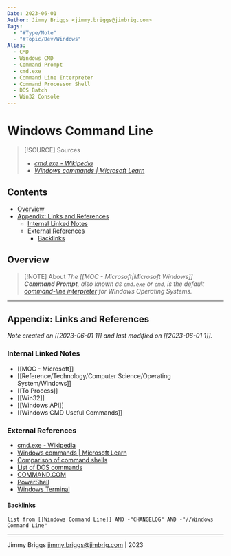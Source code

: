 ```yaml
---
Date: 2023-06-01
Author: Jimmy Briggs <jimmy.briggs@jimbrig.com>
Tags:
  - "#Type/Note"
  - "#Topic/Dev/Windows"
Alias:
  - CMD
  - Windows CMD
  - Command Prompt
  - cmd.exe
  - Command Line Interpreter
  - Command Processor Shell
  - DOS Batch
  - Win32 Console
---
```


# Windows Command Line

> [!SOURCE] Sources
> - *[cmd.exe - Wikipedia](https://en.wikipedia.org/wiki/Cmd.exe)*
> - *[Windows commands | Microsoft Learn](https://learn.microsoft.com/en-us/windows-server/administration/windows-commands/windows-commands)*

## Contents

- [Overview](#overview)
- [Appendix: Links and References](#appendix-links-and-references)
	- [Internal Linked Notes](#internal-linked-notes)
	- [External References](#external-references)
		- [Backlinks](#backlinks)

## Overview

> [!NOTE] About
> *The [[MOC - Microsoft|Microsoft Windows]] **Command Prompt**, also known as `cmd.exe` or `cmd`, is the default  [command-line interpreter](https://en.wikipedia.org/wiki/Command-line_interpreter) for Windows Operating Systems.*




***

## Appendix: Links and References

*Note created on [[2023-06-01 1]] and last modified on [[2023-06-01 1]].*

### Internal Linked Notes

- [[MOC - Microsoft]]
- [[Reference/Technology/Computer Science/Operating System/Windows]]
- [[To Process]]
- [[Win32]]
- [[Windows API]]
- [[Windows CMD Useful Commands]]

### External References

- [cmd.exe - Wikipedia](https://en.wikipedia.org/wiki/Cmd.exe)
- [Windows commands | Microsoft Learn](https://learn.microsoft.com/en-us/windows-server/administration/windows-commands/windows-commands)
- [Comparison of command shells](https://en.wikipedia.org/wiki/Comparison_of_command_shells "Comparison of command shells")
- [List of DOS commands](https://en.wikipedia.org/wiki/List_of_DOS_commands "List of DOS commands")
- [COMMAND.COM](https://en.wikipedia.org/wiki/COMMAND.COM "COMMAND.COM")
- [PowerShell](https://en.wikipedia.org/wiki/PowerShell "PowerShell")
- [Windows Terminal](https://en.wikipedia.org/wiki/Windows_Terminal "Windows Terminal")

#### Backlinks

```dataview
list from [[Windows Command Line]] AND -"CHANGELOG" AND -"//Windows Command Line"
```


***

Jimmy Briggs <jimmy.briggs@jimbrig.com> | 2023

